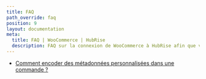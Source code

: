 ```yaml
---
title: FAQ
path_override: faq
position: 9
layout: documentation
meta:
  title: FAQ | WooCommerce | HubRise
  description: FAQ sur la connexion de WooCommerce à HubRise afin que votre logiciel de caisse fonctionne harmonieusement avec d'autres apps. Connectez les apps et synchronisez vos données.
---
```


- [Comment encoder des métadonnées personnalisées dans une commande ?](/apps/woocommerce/faqs/encode-custom-metadata)
